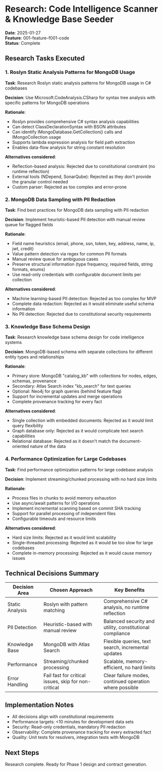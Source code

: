 # Research: Code Intelligence Scanner & Knowledge Base Seeder

**Date**: 2025-01-27  
**Feature**: 001-feature-f001-code  
**Status**: Complete

## Research Tasks Executed

### 1. Roslyn Static Analysis Patterns for MongoDB Usage

**Task**: Research Roslyn static analysis patterns for MongoDB usage in C# codebases

**Decision**: Use Microsoft.CodeAnalysis.CSharp for syntax tree analysis with specific patterns for MongoDB operations

**Rationale**: 
- Roslyn provides comprehensive C# syntax analysis capabilities
- Can detect ClassDeclarationSyntax with BSON attributes
- Can identify IMongoDatabase.GetCollection<T>() calls and IMongoCollection<T> usage
- Supports lambda expression analysis for field path extraction
- Enables data-flow analysis for string constant resolution

**Alternatives considered**:
- Reflection-based analysis: Rejected due to constitutional constraint (no runtime reflection)
- External tools (NDepend, SonarQube): Rejected as they don't provide the granular control needed
- Custom parser: Rejected as too complex and error-prone

### 2. MongoDB Data Sampling with PII Redaction

**Task**: Find best practices for MongoDB data sampling with PII redaction

**Decision**: Implement heuristic-based PII detection with manual review queue for flagged fields

**Rationale**:
- Field name heuristics (email, phone, ssn, token, key, address, name, ip, jwt, credit)
- Value pattern detection via regex for common PII formats
- Manual review queue for ambiguous cases
- Preserve structural information (type frequency, required fields, string formats, enums)
- Use read-only credentials with configurable document limits per collection

**Alternatives considered**:
- Machine learning-based PII detection: Rejected as too complex for MVP
- Complete data redaction: Rejected as it would eliminate useful schema information
- No PII detection: Rejected due to constitutional security requirements

### 3. Knowledge Base Schema Design

**Task**: Research knowledge base schema design for code intelligence systems

**Decision**: MongoDB-based schema with separate collections for different entity types and relationships

**Rationale**:
- Primary store: MongoDB "catalog_kb" with collections for nodes, edges, schemas, provenance
- Secondary: Atlas Search index "kb_search" for text queries
- Optional: Neo4j for graph queries (behind feature flag)
- Support for incremental updates and merge operations
- Complete provenance tracking for every fact

**Alternatives considered**:
- Single collection with embedded documents: Rejected as it would limit query flexibility
- Graph database only: Rejected as it would complicate text search capabilities
- Relational database: Rejected as it doesn't match the document-oriented nature of the data

### 4. Performance Optimization for Large Codebases

**Task**: Find performance optimization patterns for large codebase analysis

**Decision**: Implement streaming/chunked processing with no hard size limits

**Rationale**:
- Process files in chunks to avoid memory exhaustion
- Use async/await patterns for I/O operations
- Implement incremental scanning based on commit SHA tracking
- Support for parallel processing of independent files
- Configurable timeouts and resource limits

**Alternatives considered**:
- Hard size limits: Rejected as it would limit scalability
- Single-threaded processing: Rejected as it would be too slow for large codebases
- Complete in-memory processing: Rejected as it would cause memory issues

## Technical Decisions Summary

| Decision Area | Chosen Approach | Key Benefits |
|---------------|-----------------|--------------|
| Static Analysis | Roslyn with pattern matching | Comprehensive C# analysis, no runtime reflection |
| PII Detection | Heuristic-based with manual review | Balanced security and utility, constitutional compliance |
| Knowledge Base | MongoDB with Atlas Search | Flexible queries, text search, incremental updates |
| Performance | Streaming/chunked processing | Scalable, memory-efficient, no hard limits |
| Error Handling | Fail fast for critical issues, skip for non-critical | Clear failure modes, continued operation where possible |

## Implementation Notes

- All decisions align with constitutional requirements
- Performance targets: <10 minutes for development data sets
- Security: Read-only credentials, mandatory PII redaction
- Observability: Complete provenance tracking for every extracted fact
- Quality: Unit tests for resolvers, integration tests with MongoDB

## Next Steps

Research complete. Ready for Phase 1 design and contract generation.
